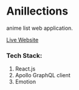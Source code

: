 # Anillections

anime list web application.

[Live Website](https://mhanifkusuma-anillection.netlify.app/)

### Tech Stack:

1. React.js
2. Apollo GraphQL client
3. Emotion
